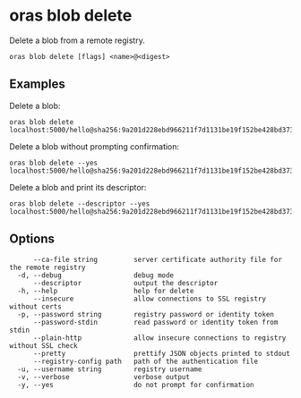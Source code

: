 # oras blob delete

Delete a blob from a remote registry.

```
oras blob delete [flags] <name>@<digest>
```

## Examples


Delete a blob:

```
oras blob delete localhost:5000/hello@sha256:9a201d228ebd966211f7d1131be19f152be428bd373a92071c71d8deaf83b3e5
```

Delete a blob without prompting confirmation:

```
oras blob delete --yes localhost:5000/hello@sha256:9a201d228ebd966211f7d1131be19f152be428bd373a92071c71d8deaf83b3e5
```

Delete a blob and print its descriptor:

```
oras blob delete --descriptor --yes localhost:5000/hello@sha256:9a201d228ebd966211f7d1131be19f152be428bd373a92071c71d8deaf83b3e5
```  

## Options

```
      --ca-file string         server certificate authority file for the remote registry
  -d, --debug                  debug mode
      --descriptor             output the descriptor
  -h, --help                   help for delete
      --insecure               allow connections to SSL registry without certs
  -p, --password string        registry password or identity token
      --password-stdin         read password or identity token from stdin
      --plain-http             allow insecure connections to registry without SSL check
      --pretty                 prettify JSON objects printed to stdout
      --registry-config path   path of the authentication file
  -u, --username string        registry username
  -v, --verbose                verbose output
  -y, --yes                    do not prompt for confirmation
```

